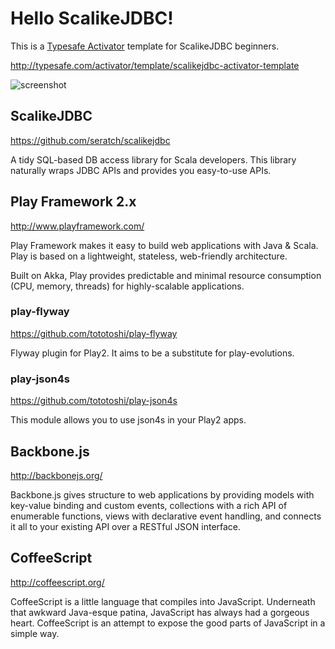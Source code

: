 # Hello ScalikeJDBC!

This is a [Typesafe Activator](http://typesafe.com/platform/getstarted) template for ScalikeJDBC beginners.

http://typesafe.com/activator/template/scalikejdbc-activator-template

![screenshot](https://raw.github.com/seratch/hello-scalikejdbc/master/screenshot.png)

## ScalikeJDBC

https://github.com/seratch/scalikejdbc

A tidy SQL-based DB access library for Scala developers. This library naturally wraps JDBC APIs and provides you easy-to-use APIs.

## Play Framework 2.x

http://www.playframework.com/

Play Framework makes it easy to build web applications with Java & Scala. Play is based on a lightweight, stateless, web-friendly architecture.

Built on Akka, Play provides predictable and minimal resource consumption (CPU, memory, threads) for highly-scalable applications.

### play-flyway

https://github.com/tototoshi/play-flyway

Flyway plugin for Play2. It aims to be a substitute for play-evolutions.

### play-json4s

https://github.com/tototoshi/play-json4s

This module allows you to use json4s in your Play2 apps.

## Backbone.js

http://backbonejs.org/

Backbone.js gives structure to web applications by providing models with key-value binding and custom events, collections with a rich API of enumerable functions, views with declarative event handling, and connects it all to your existing API over a RESTful JSON interface.

## CoffeeScript

http://coffeescript.org/

CoffeeScript is a little language that compiles into JavaScript. Underneath that awkward Java-esque patina, JavaScript has always had a gorgeous heart. CoffeeScript is an attempt to expose the good parts of JavaScript in a simple way.

